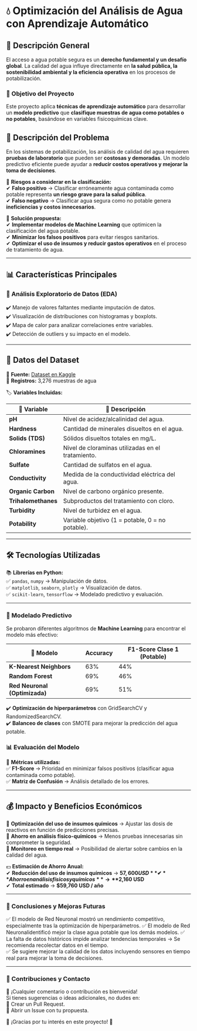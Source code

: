 # 💧 Optimización del Análisis de Agua con Aprendizaje Automático  

## 📌 Descripción General  

El acceso a agua potable segura es un **derecho fundamental y un desafío global**. La calidad del agua influye directamente en **la salud pública, la sostenibilidad ambiental y la eficiencia operativa** en los procesos de potabilización.  

### 🎯 Objetivo del Proyecto  
Este proyecto aplica **técnicas de aprendizaje automático** para desarrollar un **modelo predictivo** que **clasifique muestras de agua como potables o no potables**, basándose en variables fisicoquímicas clave.  

## 🔎 Descripción del Problema  

En los sistemas de potabilización, los análisis de calidad del agua requieren **pruebas de laboratorio** que pueden ser **costosas y demoradas**. Un modelo predictivo eficiente puede ayudar a **reducir costos operativos y mejorar la toma de decisiones**.  

📌 **Riesgos a considerar en la clasificación:**  
✔ **Falso positivo** → Clasificar erróneamente agua contaminada como potable representa **un riesgo grave para la salud pública**.  
✔ **Falso negativo** → Clasificar agua segura como no potable genera **ineficiencias y costos innecesarios**.  

📌 **Solución propuesta:**  
✔ **Implementar modelos de Machine Learning** que optimicen la clasificación del agua potable.  
✔ **Minimizar los falsos positivos** para evitar riesgos sanitarios.  
✔ **Optimizar el uso de insumos y reducir gastos operativos** en el proceso de tratamiento de agua.  

---

## 📊 Características Principales  

### 🔎 Análisis Exploratorio de Datos (EDA)  
✔️ Manejo de valores faltantes mediante imputación de datos.  
✔️ Visualización de distribuciones con histogramas y boxplots.  
✔️ Mapa de calor para analizar correlaciones entre variables.  
✔️ Detección de outliers y su impacto en el modelo.  

---

## 📂 Datos del Dataset  
📌 **Fuente:** [Dataset en Kaggle](https://www.kaggle.com/datasets/adityakadiwal/water-potability)  
📌 **Registros:** 3,276 muestras de agua  

🏷 **Variables Incluidas:**  

| 🔢 Variable | 📌 Descripción |
|------------|--------------|
| **pH** | Nivel de acidez/alcalinidad del agua. |
| **Hardness** | Cantidad de minerales disueltos en el agua. |
| **Solids (TDS)** | Sólidos disueltos totales en mg/L. |
| **Chloramines** | Nivel de cloraminas utilizadas en el tratamiento. |
| **Sulfate** | Cantidad de sulfatos en el agua. |
| **Conductivity** | Medida de la conductividad eléctrica del agua. |
| **Organic Carbon** | Nivel de carbono orgánico presente. |
| **Trihalomethanes** | Subproductos del tratamiento con cloro. |
| **Turbidity** | Nivel de turbidez en el agua. |
| **Potability** | Variable objetivo (1 = potable, 0 = no potable). |

---

## 🛠 Tecnologías Utilizadas  

📚 **Librerías en Python:**  
✅ `pandas`, `numpy` → Manipulación de datos.  
✅ `matplotlib`, `seaborn`, `plotly` → Visualización de datos.  
✅ `scikit-learn`, `tensorflow` → Modelado predictivo y evaluación.  

---

### 🎯 Modelado Predictivo  
Se probaron diferentes algoritmos de **Machine Learning** para encontrar el modelo más efectivo:  

| 🔢 Modelo                 | Accuracy | F1-Score Clase 1 (Potable) |
|---------------------------|----------|---------------------------|
| **K-Nearest Neighbors**    | 63%      | 44%                        |
| **Random Forest**          | 69%      | 46%                        |
| **Red Neuronal (Optimizada)** | 69%  | 51%                        |

✔️ **Optimización de hiperparámetros** con GridSearchCV y RandomizedSearchCV.  
✔️ **Balanceo de clases** con SMOTE para mejorar la predicción del agua potable.


### 📊 Evaluación del Modelo  
📌 **Métricas utilizadas:**  
✅ **F1-Score** → Prioridad en minimizar falsos positivos (clasificar agua contaminada como potable).  
✅ **Matriz de Confusión** → Análisis detallado de los errores.  

---

## 💰 Impacto y Beneficios Económicos  

📌 **Optimización del uso de insumos químicos** → Ajustar las dosis de reactivos en función de predicciones precisas.  
📌 **Ahorro en análisis físico-químicos** → Menos pruebas innecesarias sin comprometer la seguridad.  
📌 **Monitoreo en tiempo real** → Posibilidad de alertar sobre cambios en la calidad del agua.  

💵 **Estimación de Ahorro Anual:**  
✔ **Reducción del uso de insumos químicos** → **$57,600 USD**  
✔ **Ahorro en análisis físicos y químicos** → **$2,160 USD**  
✔ **Total estimado** → **$59,760 USD / año**  

---

### 🎯 Conclusiones y Mejoras Futuras  
✅ El modelo de Red Neuronal mostró un rendimiento competitivo, especialmente tras la optimización de hiperparámetros.
✅ El modelo de Red Neuronalidentificó mejor la clase agua potable que los demás modelos.
✅ La falta de datos históricos impide analizar tendencias temporales → Se recomienda recolectar datos en el tiempo.  
✅ Se sugiere mejorar la calidad de los datos incluyendo sensores en tiempo real para mejorar la toma de decisiones.  

---

### 🤝 Contribuciones y Contacto  
📢 ¡Cualquier comentario o contribución es bienvenida!  
Si tienes sugerencias o ideas adicionales, no dudes en:  
📌 Crear un Pull Request.  
📌 Abrir un Issue con tu propuesta.  

🙌 ¡Gracias por tu interés en este proyecto! 🚀
